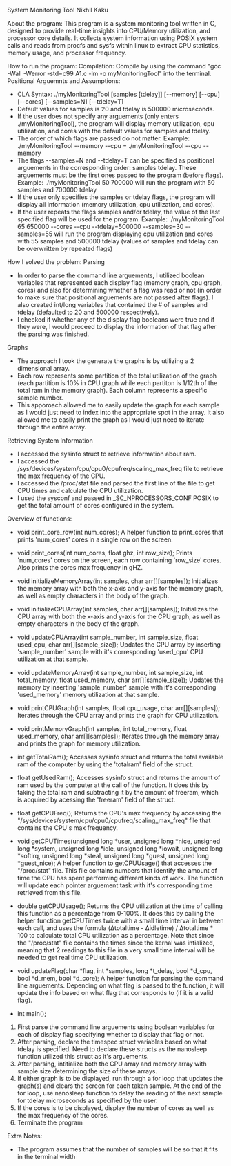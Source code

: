 System Monitoring Tool
Nikhil Kaku

About the program: 
This program is a system monitoring tool written in C, designed to provide real-time insights into CPU/Memory utilization, and processor core details. It collects system information using POSIX system calls and reads from procfs and sysfs within linux to extract CPU statistics, memory usage, and processor frequency.

How to run the program:
Compilation: Compile by using the command "gcc -Wall -Werror -std=c99 A1.c -lm -o myMonitoringTool" into the terminal.
Positional Arguemnts and Assumptions:
- CLA Syntax: ./myMonitoringTool [samples [tdelay]] [--memory] [--cpu] [--cores] [--samples=N] [--tdelay=T]
- Default values for samples is 20 and tdelay is 500000 microseconds.
- If the user does not specify any arguements (only enters ./myMonitoringTool), the program will display memory utilization, cpu utilization, and cores with the default values for samples and tdelay.
- The order of which flags are passed do not matter.
Example: ./myMonitoringTool --memory --cpu = ./myMonitoringTool --cpu --memory
- The flags --samples=N and --tdelay=T can be specified as positional arguements in the corresponding order: samples tdelay. These arguements must be the first ones passed to the program (before flags).
Example: ./myMonitoringTool 50 700000 will run the program with 50 samples and 700000 tdelay
- If the user only specifies the samples or tdelay flags, the program will display all information (memory utilization, cpu utilization, and cores).
- If the user repeats the flags samples and/or tdelay, the value of the last specified flag will be used for the program.
Example: ./myMonitoringTool 65 650000 --cores --cpu --tdelay=500000 --samples=30 --samples=55 will run the program displaying cpu utilization and cores with 55 samples and 500000 tdelay (values of samples and tdelay can be overwritten by repeated flags)


How I solved the problem:
Parsing
- In order to parse the command line arguements, I utilized boolean variables that represented each display flag (memory graph, cpu graph, cores) and also for determining whether a flag was read or not (in order to make sure that positional arguements are not passed after flags). I also created int/long variables that contained the # of samples and tdelay (defaulted to 20 and 500000 respectively).
- I checked if whether any of the display flag booleans were true and if they were, I would proceed to display the information of that flag after the parsing was finished.

Graphs
- The approach I took the generate the graphs is by utilizing a 2 dimensional array.
- Each row represents some partition of the total utilization of the graph (each partition is 10% in CPU graph while each partiton is 1/12th of the total ram in the memory graph). Each column represents a specific sample number.
- This apporoach allowed me to easily update the graph for each sample as I would just need to index into the appropriate spot in the array. It also allowed me to easily print the graph as I would just need to iterate through the entire array.

Retrieving System Information
- I accessed the sysinfo struct to retrieve information about ram.
- I accessed the /sys/devices/system/cpu/cpu0/cpufreq/scaling_max_freq file to retrieve the max frequency of the CPU.
- I accessed the /proc/stat file and parsed the first line of the file to get CPU times and calculate the CPU utilization.
- I used the sysconf and passed in _SC_NPROCESSORS_CONF POSIX to get the total amount of cores configured in the system.

Overview of functions:
- void print_core_row(int num_cores);
A helper function to print_cores that prints 'num_cores' cores in a single row on the screen.

- void print_cores(int num_cores, float ghz, int row_size);
Prints 'num_cores' cores on the screen, each row containing 'row_size' cores. Also prints the cores max frequency in gHZ.

- void initializeMemoryArray(int samples, char arr[][samples]);
Initializes the memory array with both the x-axis and y-axis for the memory graph, as well as empty characters in the body of the graph.

- void initializeCPUArray(int samples, char arr[][samples]);
Initializes the CPU array with both the x-axis and y-axis for the CPU graph, as well as empty characters in the body of the graph.

- void updateCPUArray(int sample_number, int sample_size, float used_cpu, char arr[][sample_size]);
Updates the CPU array by inserting 'sample_number' sample with it's corresponding 'used_cpu' CPU utilization at that sample.

- void updateMemoryArray(int sample_number, int sample_size, int total_memory, float used_memory, char arr[][sample_size]);
Updates the memory by inserting 'sample_number' sample with it's corresponding 'used_memory' memory utilization at that sample.

- void printCPUGraph(int samples, float cpu_usage, char arr[][samples]);
Iterates through the CPU array and prints the graph for CPU utilization.

- void printMemoryGraph(int samples, int total_memory, float used_memory, char arr[][samples]);
Iterates through the memory array and prints the graph for memory utilization.

- int getTotalRam();
Accesses sysinfo struct and returns the total available ram of the computer by using the 'totalram' field of the struct.

- float getUsedRam();
Accesses sysinfo struct and returns the amount of ram used by the computer at the call of the function.
It does this by taking the total ram and subtracting it by the amount of freeram, which is acquired by acessing the 'freeram' field of the struct.

- float getCPUFreq();
Returns the CPU's max frequency by accessing the "/sys/devices/system/cpu/cpu0/cpufreq/scaling_max_freq" file that contains the CPU's max frequency.

- void getCPUTimes(unsigned long *user, unsigned long *nice, unsigned long *system, unsigned long *idle, unsigned long *iowait,
                unsigned long *softirq, unsigned long *steal, unsigned long *guest, unsigned long *guest_nice);
A helper function to getCPUUsage() that accesses the "/proc/stat" file. This file contains numbers that identify the amount of time the CPU has spent performing different kinds of work. The function will update each pointer arguement task with it's corresponding time retrieved from this file. 

- double getCPUUsage();
Returns the CPU utilization  at the time of calling this function as a percentage from 0-100%. It does this by calling the helper function getCPUTimes twice with a small time interval in between each call, and uses the formula (Δtotaltime - Δidletime) / Δtotaltime * 100 to calculate total CPU utilization as a percentage. Note that since the "/proc/stat" file contains the times since the kernal was intialized, meaning that 2 readings to this file in a very small time interval will be needed to get real time CPU utilization.

- void updateFlag(char *flag, int *samples, long *t_delay, bool *d_cpu, bool *d_mem, bool *d_core);
A helper function for parsing the command line arguements. Depending on what flag is passed to the function, it will update the info based on what flag that corresponds to (if it is a valid flag).

- int main();
1. First parse the command line arguements using boolean variables for each of display flag specifying whether to display that flag or not.
2. After parsing, declare the timespec struct variables based on what tdelay is specified. Need to declare these structs as the nanosleep function utilized this struct as it's arguements.
3. After parsing, intitialize both the CPU array and memory array with sample size determining the size of these arrays.
4. If either graph is to be displayed, run through a for loop that updates the graph(s) and clears the screen for each taken sample. At the end of the for loop, use nanosleep function to delay the reading of the next sample for tdelay microseconds as specified by the user.
5. If the cores is to be displayed, display the number of cores as well as the max frequency of the cores. 
6. Terminate the program

Extra Notes:
- The program assumes that the number of samples will be so that it fits in the terminal width

